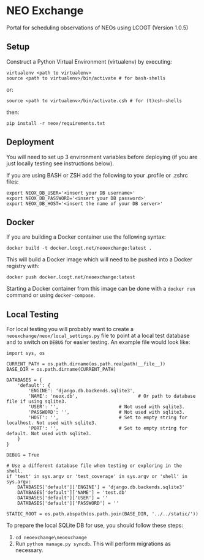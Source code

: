 NEO Exchange
============

Portal for scheduling observations of NEOs using LCOGT (Version 1.0.5)

Setup
-----

Construct a Python Virtual Environment (virtualenv) by executing:  

`virtualenv <path to virtualenv>`  
`source <path to virtualenv>/bin/activate # for bash-shells`  

or:  

`source <path to virtualenv>/bin/activate.csh # for (t)csh-shells`  

then:

`pip install -r neox/requirements.txt`

Deployment
----------

You will need to set up 3 environment variables before deploying (if you are just locally testing see instructions below).

If you are using BASH or ZSH add the following to your .profile or .zshrc files:
```
export NEOX_DB_USER='<insert your DB username>'
export NEOX_DB_PASSWORD='<insert your DB password>'
export NEOX_DB_HOST='<insert the name of your DB server>'
```

Docker
------
If you are building a Docker container use the following syntax:
```
docker build -t docker.lcogt.net/neoexchange:latest .
```
This will build a Docker image which will need to be pushed into a Docker registry with:
```
docker push docker.lcogt.net/neoexchange:latest
```
Starting a Docker container from this image can be done with a `docker run` command or using `docker-compose`.


Local Testing
-------------

For local testing you will probably want to create a
`neoexchange/neox/local_settings.py` file to point at a local test database and
to switch on `DEBUG` for easier testing. An example file would look like:
```
import sys, os

CURRENT_PATH = os.path.dirname(os.path.realpath(__file__))
BASE_DIR = os.path.dirname(CURRENT_PATH)

DATABASES = {
    'default': {
        'ENGINE': 'django.db.backends.sqlite3', 
        'NAME': 'neox.db',                      # Or path to database file if using sqlite3.
        'USER': '',                      # Not used with sqlite3.
        'PASSWORD': '',                  # Not used with sqlite3.
        'HOST': '',                      # Set to empty string for localhost. Not used with sqlite3.
        'PORT': '',                      # Set to empty string for default. Not used with sqlite3.
    }
}

DEBUG = True

# Use a different database file when testing or exploring in the shell.
if 'test' in sys.argv or 'test_coverage' in sys.argv or 'shell' in sys.argv:
    DATABASES['default']['ENGINE'] = 'django.db.backends.sqlite3'
    DATABASES['default']['NAME'] = 'test.db'
    DATABASES['default']['USER'] = ''
    DATABASES['default']['PASSWORD'] = ''

STATIC_ROOT = os.path.abspath(os.path.join(BASE_DIR, '../../static/'))
```

To prepare the local SQLite DB for use, you should follow these steps:
1. `cd neoexchange\neoexchange`
2. Run `python manage.py syncdb`. This will perform migrations as necessary.
